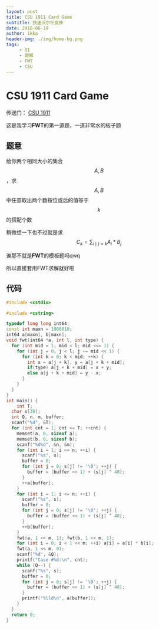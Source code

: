 ```yaml
---
layout: post
title: CSU 1911 Card Game
subtitle: 快速沃尔什变换
date: 2018-06-19
author: ikka
header-img: ./img/home-bg.png
tags: 
     - OI
     - 题解
     - FWT
     - CSU
---
```

# CSU 1911 Card Game

传送门： [CSU 1911](http://acm.csu.edu.cn/csuoj/problemset/problem?pid=1911)

这是我学习**FWT**的第一道题，一道非常水的板子题

## 题意

给你两个相同大小的集合 $$A,B$$ ，求 $$A,B$$ 中任意取出两个数按位或后的值等于 $$k$$ 的搭配个数

稍微想一下也不过就是求 $$C_k = \sum_{i \mid j = k}A_i * B_j$$

诶那不就是**FWT**的模板题吗qwq

所以直接套用FWT求解就好啦

## 代码

``` cpp
#include <cstdio>

#include <cstring>

typedef long long int64;
const int maxn = 1000010;
int64 a[maxn], b[maxn];
void fwt(int64 *a, int l, int type) {
  for (int mid = 1; mid < l; mid <<= 1) {
    for (int j = 0; j < l; j += mid << 1) {
      for (int k = 0; k < mid; ++k) {
        int x = a[j + k], y = a[j + k + mid];
        if(type) a[j + k + mid] = x + y;
        else a[j + k + mid] = y - x;
      }
    }
  }
}
int main() {
	int T;
  char s[30];
  int Q, n, m, buffer;
  scanf("%d", &T);
  for (int cnt = 1; cnt <= T; ++cnt) {
    memset(a, 0, sizeof a);
    memset(b, 0, sizeof b);
    scanf("%d%d", &n, &m);
    for (int i = 1; i <= n; ++i) {
      scanf("%s", s);
      buffer = 0;
      for (int j = 0; s[j] != '\0'; ++j) {
        buffer = (buffer << 1) + (s[j] ^ 48);
      }
      ++a[buffer];
    }
    for (int i = 1; i <= n; ++i) {
      scanf("%s", s);
      buffer = 0;
      for (int j = 0; s[j] != '\0'; ++j) {
        buffer = (buffer << 1) + (s[j] ^ 48);
      }
      ++b[buffer];
    }
    fwt(a, 1 << m, 1); fwt(b, 1 << m, 1);
    for (int i = 0; i < 1 << m; ++i) a[i] = a[i] * b[i];
    fwt(a, 1 << m, 0);
    scanf("%d", &Q);
    printf("Case #%d:\n", cnt);
    while (Q--) {
      scanf("%s", s);
      buffer = 0;
      for (int j = 0; s[j] != '\0'; ++j) {
        buffer = (buffer << 1) + (s[j] ^ 48);
      }
      printf("%lld\n", a[buffer]);
    }
  }
  return 0;
}
```
